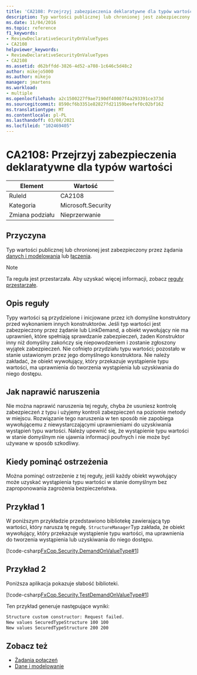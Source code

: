 ```yaml
---
title: 'CA2108: Przejrzyj zabezpieczenia deklaratywne dla typów wartości'
description: Typ wartości publicznej lub chronionej jest zabezpieczony przez żądanie lub LinkDemand.
ms.date: 11/04/2016
ms.topic: reference
f1_keywords:
- ReviewDeclarativeSecurityOnValueTypes
- CA2108
helpviewer_keywords:
- ReviewDeclarativeSecurityOnValueTypes
- CA2108
ms.assetid: d62bffdd-3826-4d52-a708-1c646c5d48c2
author: mikejo5000
ms.author: mikejo
manager: jmartens
ms.workload:
- multiple
ms.openlocfilehash: a2c1500227f9ae7190df40007f4a293391ce373d
ms.sourcegitcommit: 8590cf6b3351e82827fd21159beefef0c02bf162
ms.translationtype: MT
ms.contentlocale: pl-PL
ms.lasthandoff: 03/08/2021
ms.locfileid: "102469405"
---
```

# <a name="ca2108-review-declarative-security-on-value-types"></a>CA2108: Przejrzyj zabezpieczenia deklaratywne dla typów wartości

|Element|Wartość|
|-|-|
|RuleId|CA2108|
|Kategoria|Microsoft.Security|
|Zmiana podziału|Nieprzerwanie|

## <a name="cause"></a>Przyczyna
Typ wartości publicznej lub chronionej jest zabezpieczony przez żądania [danych i modelowania](/dotnet/framework/data/index) lub [łączenia](/dotnet/framework/misc/link-demands).

> [!NOTE]
> Ta reguła jest przestarzała. Aby uzyskać więcej informacji, zobacz [reguły przestarzałe](fxcop-unported-deprecated-rules.md).

## <a name="rule-description"></a>Opis reguły

Typy wartości są przydzielone i inicjowane przez ich domyślne konstruktory przed wykonaniem innych konstruktorów. Jeśli typ wartości jest zabezpieczony przez żądanie lub LinkDemand, a obiekt wywołujący nie ma uprawnień, które spełniają sprawdzanie zabezpieczeń, żaden Konstruktor inny niż domyślny zakończy się niepowodzeniem i zostanie zgłoszony wyjątek zabezpieczeń. Nie cofnięto przydziału typu wartości; pozostało w stanie ustawionym przez jego domyślnego konstruktora. Nie należy zakładać, że obiekt wywołujący, który przekazuje wystąpienie typu wartości, ma uprawnienia do tworzenia wystąpienia lub uzyskiwania do niego dostępu.

## <a name="how-to-fix-violations"></a>Jak naprawić naruszenia

Nie można naprawić naruszenia tej reguły, chyba że usuniesz kontrolę zabezpieczeń z typu i użyjemy kontroli zabezpieczeń na poziomie metody w miejscu. Rozwiązanie tego naruszenia w ten sposób nie zapobiega wywołującemu z niewystarczającymi uprawnieniami do uzyskiwania wystąpień typu wartości. Należy upewnić się, że wystąpienie typu wartości w stanie domyślnym nie ujawnia informacji poufnych i nie może być używane w sposób szkodliwy.

## <a name="when-to-suppress-warnings"></a>Kiedy pominąć ostrzeżenia

Można pominąć ostrzeżenie z tej reguły, jeśli każdy obiekt wywołujący może uzyskać wystąpienia typu wartości w stanie domyślnym bez zaproponowania zagrożenia bezpieczeństwa.

## <a name="example-1"></a>Przykład 1

W poniższym przykładzie przedstawiono bibliotekę zawierającą typ wartości, który narusza tę regułę. `StructureManager`Typ zakłada, że obiekt wywołujący, który przekazuje wystąpienie typu wartości, ma uprawnienia do tworzenia wystąpienia lub uzyskiwania do niego dostępu.

[!code-csharp[FxCop.Security.DemandOnValueType#1](../code-quality/codesnippet/CSharp/ca2108-review-declarative-security-on-value-types_1.cs)]

## <a name="example-2"></a>Przykład 2

Poniższa aplikacja pokazuje słabość biblioteki.

[!code-csharp[FxCop.Security.TestDemandOnValueType#1](../code-quality/codesnippet/CSharp/ca2108-review-declarative-security-on-value-types_2.cs)]

Ten przykład generuje następujące wyniki:

```txt
Structure custom constructor: Request failed.
New values SecuredTypeStructure 100 100
New values SecuredTypeStructure 200 200
```

## <a name="see-also"></a>Zobacz też

- [Żądania połączeń](/dotnet/framework/misc/link-demands)
- [Dane i modelowanie](/dotnet/framework/data/index)
